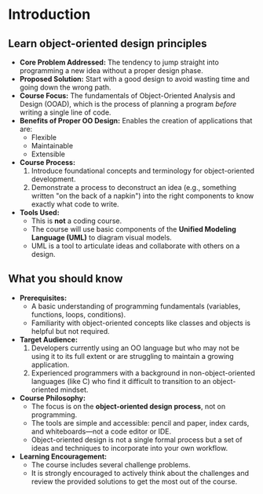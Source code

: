 # Introduction
## Learn object-oriented design principles
*   **Core Problem Addressed:** The tendency to jump straight into programming a new idea without a proper design phase.
*   **Proposed Solution:** Start with a good design to avoid wasting time and going down the wrong path.
*   **Course Focus:** The fundamentals of Object-Oriented Analysis and Design (OOAD), which is the process of planning a program *before* writing a single line of code.
*   **Benefits of Proper OO Design:** Enables the creation of applications that are:
    *   Flexible
    *   Maintainable
    *   Extensible
*   **Course Process:**
    1.  Introduce foundational concepts and terminology for object-oriented development.
    2.  Demonstrate a process to deconstruct an idea (e.g., something written "on the back of a napkin") into the right components to know exactly what code to write.
*   **Tools Used:**
    *   This is **not** a coding course.
    *   The course will use basic components of the **Unified Modeling Language (UML)** to diagram visual models.
    *   UML is a tool to articulate ideas and collaborate with others on a design.

## What you should know

*   **Prerequisites:**
    *   A basic understanding of programming fundamentals (variables, functions, loops, conditions).
    *   Familiarity with object-oriented concepts like classes and objects is helpful but not required.
*   **Target Audience:**
    1.  Developers currently using an OO language but who may not be using it to its full extent or are struggling to maintain a growing application.
    2.  Experienced programmers with a background in non-object-oriented languages (like C) who find it difficult to transition to an object-oriented mindset.
*   **Course Philosophy:**
    *   The focus is on the **object-oriented design process**, not on programming.
    *   The tools are simple and accessible: pencil and paper, index cards, and whiteboards—not a code editor or IDE.
    *   Object-oriented design is not a single formal process but a set of ideas and techniques to incorporate into your own workflow.
*   **Learning Encouragement:**
    *   The course includes several challenge problems.
    *   It is strongly encouraged to actively think about the challenges and review the provided solutions to get the most out of the course.